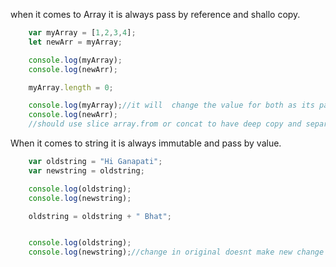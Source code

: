 when it comes to Array it is always pass by reference and shallo copy.
```javascript
    var myArray = [1,2,3,4];
    let newArr = myArray;

    console.log(myArray);
    console.log(newArr);

    myArray.length = 0;

    console.log(myArray);//it will  change the value for both as its passed by ference.
    console.log(newArr);
    //should use slice array.from or concat to have deep copy and separate memory location
```
When it comes to string it is always immutable and pass by value.
```javascript
    var oldstring = "Hi Ganapati";
    var newstring = oldstring;

    console.log(oldstring);
    console.log(newstring);

    oldstring = oldstring + " Bhat";


    console.log(oldstring);
    console.log(newstring);//change in original doesnt make new change as its passed by value
```
